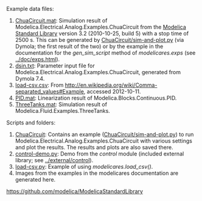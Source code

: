 Example data files:
 1. [ChuaCircuit.mat](ChuaCircuit.mat): Simulation result of
    Modelica.Electrical.Analog.Examples.ChuaCircuit from the
    [Modelica Standard Library] version 3.2 (2010-10-25, build 5) with a stop
    time of 2500 s.  This can be generated by
    [ChuaCircuit/sim-and-plot.py](ChuaCircuit/sim-and-plot.py) (via Dymola; the
    first result of the two) or by the example in the documentation for the
    *gen_sim_script* method of *modelicares.exps* (see
    [../doc/exps.html](../doc/exps.html)).
 2. [dsin.txt](dsin.txt): Parameter input file for
    Modelica.Electrical.Analog.Examples.ChuaCircuit, generated from Dymola 7.4.
 3. [load-csv.csv](load-csv.csv): From
    http://en.wikipedia.org/wiki/Comma-separated_values#Example, accessed
    2012-10-11.
 4. [PID.mat](PID.mat): Linearization result of
    Modelica.Blocks.Continuous.PID.
 5. [ThreeTanks.mat](ThreeTanks.mat): Simulation result of
    Modelica.Fluid.Examples.ThreeTanks.

Scripts and folders:
 1. [ChuaCircuit](ChuaCircuit):  Contains an example
    ([ChuaCircuit/sim-and-plot.py](ChuaCircuit/sim-and-plot.py)) to run
    Modelica.Electrical.Analog.Examples.ChuaCircuit with various settings and
    plot the results.  The results and plots are also saved there.
 3. [control-demo.py](control-demo.py): Demo from the *control* module
    (included external library; see [../external/control](../external/control)).
 2. [load-csv.py](load-csv.py): Example of using *modelicares.load_csv()*.
 4. Images from the examples in the modelicares documentation are generated
    here.


[Modelica Standard Library]: https://github.com/modelica/ModelicaStandardLibrary
                             https://github.com/modelica/ModelicaStandardLibrary
